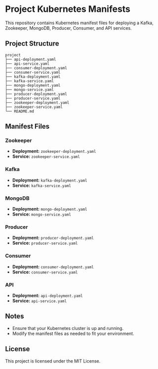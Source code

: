 # Project Kubernetes Manifests

This repository contains Kubernetes manifest files for deploying a Kafka, Zookeeper, MongoDB, Producer, Consumer, and API services.
## Project Structure

```
project
├── api-deployment.yaml
├── api-service.yaml
├── consumer-deployment.yaml
├── consumer-service.yaml
├── kafka-deployment.yaml
├── kafka-service.yaml
├── mongo-deployment.yaml
├── mongo-service.yaml
├── producer-deployment.yaml
├── producer-service.yaml
├── zookeeper-deployment.yaml
├── zookeeper-service.yaml
└── README.md
```

## Manifest Files

### Zookeeper
- **Deployment:** `zookeeper-deployment.yaml`
- **Service:** `zookeeper-service.yaml`

### Kafka
- **Deployment:** `kafka-deployment.yaml`
- **Service:** `kafka-service.yaml`

### MongoDB
- **Deployment:** `mongo-deployment.yaml`
- **Service:** `mongo-service.yaml`

### Producer
- **Deployment:** `producer-deployment.yaml`
- **Service:** `producer-service.yaml`

### Consumer
- **Deployment:** `consumer-deployment.yaml`
- **Service:** `consumer-service.yaml`

### API
- **Deployment:** `api-deployment.yaml`
- **Service:** `api-service.yaml`

## Notes
- Ensure that your Kubernetes cluster is up and running.
- Modify the manifest files as needed to fit your environment.

## License
This project is licensed under the MIT License.
